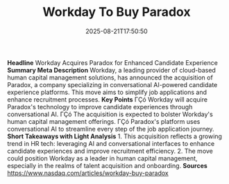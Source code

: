 ﻿---
title: "Workday To Buy Paradox "
date: "2025-08-21T17:50:50"
category: "Markets"
summary: ""
slug: "workday to buy paradox "
source_urls:
  - "https://www.nasdaq.com/articles/workday-buy-paradox"
seo:
  title: "Workday To Buy Paradox  | Hash n Hedge"
  description: ""
  keywords: ["news", "markets", "brief"]
---
**Headline** Workday Acquires Paradox for Enhanced Candidate Experience  **Summary Meta Description** Workday, a leading provider of cloud-based human capital management solutions, has announced the acquisition of Paradox, a company specializing in conversational AI-powered candidate experience platforms. This move aims to simplify job applications and enhance recruitment processes.  **Key Points**  ΓÇó Workday will acquire Paradox's technology to improve candidate experiences through conversational AI. ΓÇó The acquisition is expected to bolster Workday's human capital management offerings. ΓÇó Paradox's platform uses conversational AI to streamline every step of the job application journey.  **Short Takeaways with Light Analysis**  1. This acquisition reflects a growing trend in HR tech: leveraging AI and conversational interfaces to enhance candidate experiences and improve recruitment efficiency. 2. The move could position Workday as a leader in human capital management, especially in the realms of talent acquisition and onboarding.  **Sources** https://www.nasdaq.com/articles/workday-buy-paradox 
